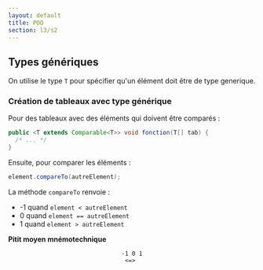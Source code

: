 ```yaml
---
layout: default
title: POO
section: l3/s2
---
```


## Types génériques

On utilise le type `T` pour spécifier qu'un élément doit être de type generique.

### Création de tableaux avec type générique

Pour des tableaux avec des éléments qui doivent être comparés :

~~~java
public <T extends Comparable<T>> void fonction(T[] tab) {
  /* ... */
}
~~~

Ensuite, pour comparer les éléments :

~~~java
element.compareTo(autreElement);
~~~

La méthode `compareTo` renvoie :

* -1 quand `element < autreElement`
* 0 quand `element == autreElement`
* 1 quand `element > autreElement`

**Pitit moyen mnémotechnique**

<center>
  <code>-1 0 1</code><br>
  <code> <=>  </code>
</center>
